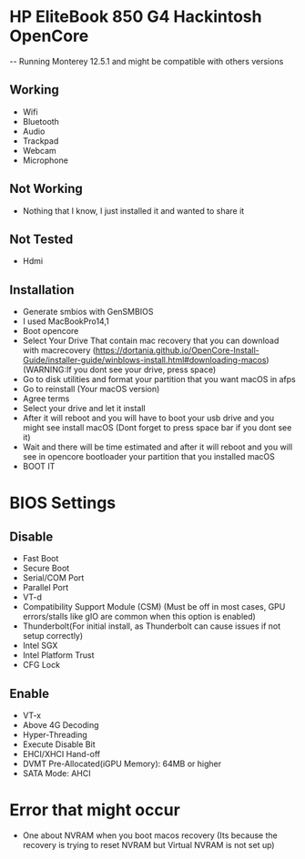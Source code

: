 # HP EliteBook 850 G4 Hackintosh OpenCore
-- Running Monterey 12.5.1 and might be compatible with others versions

Working
-
- Wifi
- Bluetooth
- Audio
- Trackpad
- Webcam
- Microphone

Not Working
-
- Nothing that I know, I just installed it and wanted to share it

Not Tested
-
- Hdmi

Installation
-
- Generate smbios with GenSMBIOS
- I used MacBookPro14,1
- Boot opencore
- Select Your Drive That contain mac recovery that you can download with macrecovery (https://dortania.github.io/OpenCore-Install-Guide/installer-guide/winblows-install.html#downloading-macos) (WARNING:If you dont see your drive, press space)
- Go to disk utilities and format your partition that you want macOS in afps
- Go to reinstall (Your macOS version)
- Agree terms
- Select your drive and let it install
- After it will reboot and you will have to boot your usb drive and you might see install macOS (Dont forget to press space bar if you dont see it)
- Wait and there will be time estimated and after it will reboot and you will see in opencore bootloader your partition that you installed macOS
- BOOT IT
# BIOS Settings
Disable
-
- Fast Boot
- Secure Boot
- Serial/COM Port
- Parallel Port
- VT-d
- Compatibility Support Module (CSM) (Must be off in most cases, GPU errors/stalls like gIO are common when this option is enabled)
- Thunderbolt(For initial install, as Thunderbolt can cause issues if not setup correctly)
- Intel SGX
- Intel Platform Trust
- CFG Lock

Enable
-
- VT-x
- Above 4G Decoding
- Hyper-Threading
- Execute Disable Bit
- EHCI/XHCI Hand-off
- DVMT Pre-Allocated(iGPU Memory): 64MB or higher
- SATA Mode: AHCI

# Error that might occur
- One about NVRAM when you boot macos recovery (Its because the recovery is trying to reset NVRAM but Virtual NVRAM is not set up)
